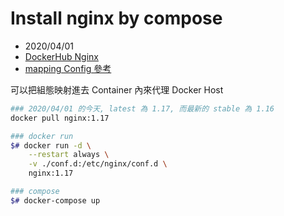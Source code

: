 # Install nginx by compose

- 2020/04/01
- [DockerHub Nginx](https://hub.docker.com/_/nginx)
- [mapping Config 參考](https://github.com/go-gitea/gitea/issues/6883)

可以把組態映射進去 Container 內來代理 Docker Host

```bash
### 2020/04/01 的今天, latest 為 1.17, 而最新的 stable 為 1.16
docker pull nginx:1.17

### docker run
$# docker run -d \
    --restart always \
    -v ./conf.d:/etc/nginx/conf.d \
    nginx:1.17

### compose
$# docker-compose up
```
